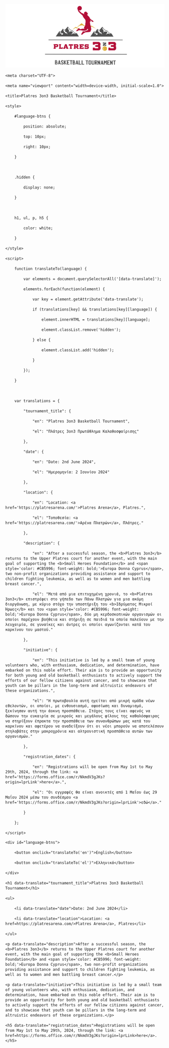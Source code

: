 <!DOCTYPE html>

<html lang="en">
<img src="background5.png">

<head>

    <meta charset="UTF-8">

    <meta name="viewport" content="width=device-width, initial-scale=1.0">

    <title>Platres 3on3 Basketball Tournament</title>

    <style>

        #language-btns {

            position: absolute;

            top: 10px;

            right: 10px;

        }

 

        .hidden {

            display: none;

        }

 

        h1, ul, p, h5 {

            color: white;

        }

    </style>

    <script>

        function translateTo(language) {

            var elements = document.querySelectorAll('[data-translate]');

            elements.forEach(function(element) {

                var key = element.getAttribute('data-translate');

                if (translations[key] && translations[key][language]) {

                    element.innerHTML = translations[key][language];

                    element.classList.remove('hidden');

                } else {

                    element.classList.add('hidden');

                }

            });

        }

 

        var translations = {

            "tournament_title": {

                "en": "Platres 3on3 Basketball Tournament",

                "el": "Πλάτρες 3on3 Πρωτάθλημα Καλαθοσφαίρισης"

            },

            "date": {

                "en": "Date: 2nd June 2024",

                "el": "Ημερομηνία: 2 Ιουνίου 2024"

            },

            "location": {

                "en": "Location: <a href='https://platresarena.com/'>Platres Arena</a>, Platres.",

                "el": "Τοποθεσία: <a href='https://platresarena.com/'>Αρένα Πλατρών</a>, Πλάτρες."

            },

            "description": {

                "en": "After a successful season, the <b>Platres 3on3</b> returns to the Upper Platres court for another event, with the main goal of supporting the <b>Small Heroes Foundation</b> and <span style='color: #CB5996; font-weight: bold;'>Europa Donna Cyprus</span>, two non-profit organizations providing assistance and support to children fighting leukemia, as well as to women and men battling breast cancer.",

                "el": "Μετά από μια επιτυχημένη χρονιά, το <b>Platres 3on3</b> επιστρέφει στο γήπεδο των Πάνω Πλατρών για μια ακόμη διοργάνωση, με κύριο στόχο την υποστήριξη του <b>Ιδρύματος Μικροί Ήρωες</b> και του <span style='color: #CB5996; font-weight: bold;'>Europa Donna Cyprus</span>, δύο μη κερδοσκοπικών οργανισμών οι οποίοι παρέχουν βοήθεια και στήριξη σε παιδιά τα οποία παλεύουν με την λευχαιμία, σε γυναίκες και άντρες οι οποίοι αγωνίζονται κατά του  καρκίνου του μαστού."

            },

            "initiative": {

                "en": "This initiative is led by a small team of young volunteers who, with enthusiasm, dedication, and determination, have embarked on this noble effort. Their aim is to provide an opportunity for both young and old basketball enthusiasts to actively support the efforts of our fellow citizens against cancer, and to showcase that youth can be pillars in the long-term and altruistic endeavors of these organizations.",

                "el": "Η πρωτοβουλία αυτή ηγείται από μικρή ομάδα νέων εθελοντών, οι οποίοι, με ενθουσιασμό, αφοσίωση και δυναμισμό, ξεκίνησαν αυτή την άοκνη προσπάθεια. Στόχος τους είναι αφενός να δώσουν την ευκαιρία σε μικρούς και μεγάλους φίλους της καθαλόσφαιρας να στηρίξουν έπρακτα την προσπάθεια των συνανθρώπων μας κατά του καρκίνου και αφετέρου να αναδείξουν ότι οι νέοι μπορούν να αποτελέσουν στηλοβάτες στην μακροχρόνια και αλτρουιστική προσπάθεια αυτών των οργανισμών."

            },

            "registration_dates": {

                "en": "Registrations will be open from May 1st to May 29th, 2024, through the link: <a href='https://forms.office.com/r/NkmdV3gJKs?origin=lprLink'>here</a>.",

                "el": "Οι εγγραφές θα είναι ανοικτές από 1 Μαΐου έως 29 Μαΐου 2024 μέσω του συνδέσμου <a href='https://forms.office.com/r/NkmdV3gJKs?origin=lprLink'>εδώ</a>."

            }

        };

    </script>

</head>

<body>

    <div id="language-btns">

        <button onclick="translateTo('en')">English</button>

        <button onclick="translateTo('el')">Ελληνικά</button>

    </div>

    <h1 data-translate="tournament_title">Platres 3on3 Basketball Tournament</h1>

    <ul>

        <li data-translate="date">Date: 2nd June 2024</li>

        <li data-translate="location">Location: <a href=https://platresarena.com/>Platres Arena</a>, Platres</li>

    </ul>

    <p data-translate="description">After a successful season, the <b>Platres 3on3</b> returns to the Upper Platres court for another event, with the main goal of supporting the <b>Small Heroes Foundation</b> and <span style='color: #CB5996; font-weight: bold;'>Europa Donna Cyprus</span>, two non-profit organizations providing assistance and support to children fighting leukemia, as well as to women and men battling breast cancer.</p>

    <p data-translate="initiative">This initiative is led by a small team of young volunteers who, with enthusiasm, dedication, and determination, have embarked on this noble effort. Their aim is to provide an opportunity for both young and old basketball enthusiasts to actively support the efforts of our fellow citizens against cancer, and to showcase that youth can be pillars in the long-term and altruistic endeavors of these organizations.</p>

    <h5 data-translate="registration_dates">Registrations will be open from May 1st to May 29th, 2024, through the link: <a href=https://forms.office.com/r/NkmdV3gJKs?origin=lprLink>here</a>.</h5>

</body>

</html>
